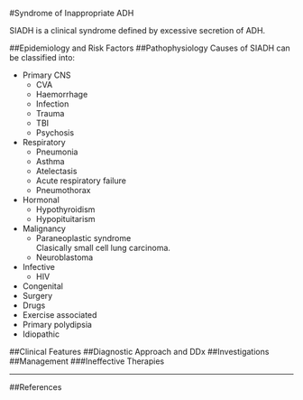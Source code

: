 #Syndrome of Inappropriate ADH

SIADH is a clinical syndrome defined by excessive secretion of ADH.

##Epidemiology and Risk Factors
##Pathophysiology
Causes of SIADH can be classified into:
* Primary CNS
	* CVA
	* Haemorrhage
	* Infection
	* Trauma
	* TBI
	* Psychosis
* Respiratory
	* Pneumonia
	* Asthma
	* Atelectasis
	* Acute respiratory failure
	* Pneumothorax
* Hormonal
	* Hypothyroidism
	* Hypopituitarism
* Malignancy
	* Paraneoplastic syndrome  
	Clasically small cell lung carcinoma.
	* Neuroblastoma
* Infective
	* HIV
* Congenital
* Surgery
* Drugs
* Exercise associated
* Primary polydipsia
* Idiopathic


##Clinical Features
##Diagnostic Approach and DDx
##Investigations
##Management
###Ineffective Therapies

---
##References

